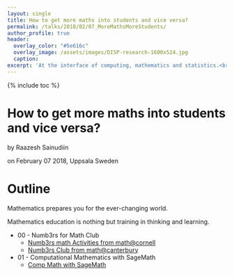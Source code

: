 ```yaml
---
layout: single
title: How to get more maths into students and vice versa?
permalink: /talks/2018/02/07_MoreMathsMoreStudents/
author_profile: true
header:
  overlay_color: "#5e616c"
  overlay_image: /assets/images/DISP-research-1600x524.jpg
  caption: 
excerpt: 'At the interface of computing, mathematics and statistics.<br /><br /><br />'
---
```

{% include toc %}

# How to get more maths into students and vice versa? 

by Raazesh Sainudiin 

on February 07 2018, Uppsala Sweden


# Outline

Mathematics prepares you for the ever-changing world.

Mathematics education is nothing but training in thinking and learning.
 
* 00 - Numb3rs for Math Club
  * [Numb3rs math Activities from math@cornell](http://www.math.cornell.edu/~numb3rs/)
  * [Numb3rs Club from math@canterbury](http://lamastex.org/numb3rs/)
* 01 - Computational Mathematics with SageMath
  * [Comp Math with SageMath](http://lamastex.org/preprints/compSageMathZimmerman120517.pdf)
